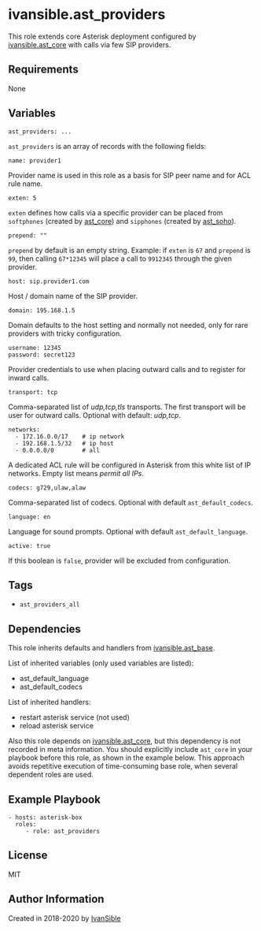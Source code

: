 # ivansible.ast_providers

This role extends core Asterisk deployment configured by
[ivansible.ast_core](https://github.com/ivansible/ast-core)
with calls via few SIP providers.


## Requirements

None


## Variables

    ast_providers: ...
`ast_providers` is an array of records with the following fields:

    name: provider1
Provider name is used in this role as a basis for SIP peer name and
for ACL rule name.

    exten: 5
`exten` defines how calls via a specific provider can be placed from
`softphones` (created by [ast_core](https://github.com/ivansible/ast-core))
and `sipphones` (created by [ast_soho](https://github.com/ivansible/ast-soho)).

    prepend: ""
`prepend` by default is an empty string.
Example: if `exten` is `67` and `prepend` is `99`, then calling `67*12345`
will place a call to `9912345` through the given provider.

    host: sip.provider1.com
Host / domain name of the SIP provider.

    domain: 195.168.1.5
Domain defaults to the host setting and normally not needed, only
for rare providers with tricky configuration.

    username: 12345
    password: secret123
Provider credentials to use when placing outward calls
and to register for inward calls.

    transport: tcp
Comma-separated list of _udp,tcp,tls_ transports. The first transport
will be user for outward calls. Optional with default: _udp,tcp_.

    networks:
      - 172.16.0.0/17    # ip network
      - 192.168.1.5/32   # ip host
      - 0.0.0.0/0        # all
A dedicated ACL rule will be configured in Asterisk from this
white list of IP networks. Empty list means _permit all IPs_.

    codecs: g729,ulaw,alaw
Comma-separated list of codecs. Optional with default `ast_default_codecs`.

    language: en
Language for sound prompts. Optional with default `ast_default_language`.

    active: true
If this boolean is `false`, provider will be excluded from configuration.


## Tags

- `ast_providers_all`


## Dependencies

This role inherits defaults and handlers from
[ivansible.ast_base](https://github.com/ivansible/ast-base).

List of inherited variables (only used variables are listed):
  - ast_default_language
  - ast_default_codecs

List of inherited handlers:
  - restart asterisk service (not used)
  - reload asterisk service

Also this role depends on
[ivansible.ast_core](https://github.com/ivansible/ast-core),
but this dependency is not recorded in meta information.
You should explicitly include `ast_core` in your playbook before
this role, as shown in the example below. This approach avoids repetitive
execution of time-consuming base role, when several dependent roles are used.


## Example Playbook

    - hosts: asterisk-box
      roles:
         - role: ast_providers


## License

MIT

## Author Information

Created in 2018-2020 by [IvanSible](https://github.com/ivansible)
